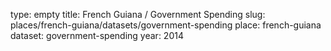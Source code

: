 type: empty
title: French Guiana / Government Spending
slug: places/french-guiana/datasets/government-spending
place: french-guiana
dataset: government-spending
year: 2014
